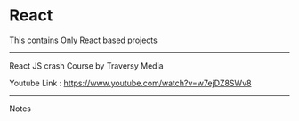 # React
This contains Only React based projects

-----------------------------------------------------------------------------------------------------------------------------------------------------------------------
React JS crash Course by Traversy Media

Youtube Link : https://www.youtube.com/watch?v=w7ejDZ8SWv8

-----------------------------------------------------------------------------------------------------------------------------------------------------------------------
Notes


